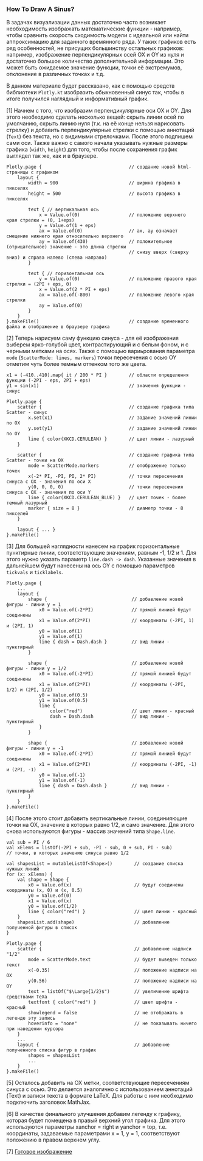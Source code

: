 ### How To Draw A Sinus?
В задачах визуализации данных достаточно часто возникает необходимость
изображать математические функции - например, чтобы сравнить скорость сходимость модели
с идеальной или найти аппроксимацию для заданного времянного ряда. У таких
графиков есть ряд особенностей, не присущих большинству остальных графиков: например,
изображение перпендикулярных осей OX и OY из нуля и достаточно большое количество
дополнительной информации. Это может быть ожидаемое значение функции, точки её 
экстремумов, отклонение в различных точках и т.д.

В данном материале будет рассказано, как с помощью средств библиотеки `Plotly.kt` 
изобразить обыкновенный синус так, чтобы в итоге получился наглядный и информативный
график.

[1] Начнем с того, что изобразим перпендикулярные оси OX и OY. Для этого необходимо
сделать несколько вещей: скрыть линии осей по умолчанию, скрыть линию нуля (т.к. на её конце
нельзя нарисовать стрелку) и добавить перпендикулярные стрелки с помощью аннотаций (`Text`) 
без текста, но с видимыми стрелочками. После этого подпишем сами оси. Также важно с самого начала 
указывать нужные размеры графика (`width`, `height`) для того, чтобы после сохранения
график выглядел так же, как и в браузере.
```
Plotly.page {                                // создание новой html-страницы с графиком
    layout {
        width = 900                          // ширина графика в пикселях
        height = 500                         // высота графика в пикселях

        text { // вертикальная ось
            x = Value.of(0)                  // положение верхнего края стрелки = (0, 1+eps)
            y = Value.of(1 + eps)
            ax = Value.of(0)                 // ax, ay означает смещение нижнего края относительно верхнего
            ay = Value.of(430)               // положительное (отрицательное) значение - это длина стрелки
                                             // снизу вверх (сверху вниз) и справа налево (слева направо)
        }

        text { // горизонтальная ось
            y = Value.of(0)                  // положение правого края стрелки = (2PI + eps, 0)
            x = Value.of(2 * PI + eps)
            ax = Value.of(-800)              // положение левого края стрелки 
            ay = Value.of(0)
        }
    }
}.makeFile()                                 // создание временного файла и отображение в браузере графика
```
[2] Теперь нарисуем саму функцию синуса - для её изображения выберем ярко-голубой цвет,
контрастирующий и с белым фоном, и с черными метками на осях. Также с помощью вариьрования
параметра `mode` (`ScatterMode: lines, markers`) точки пересечения с осью OY отметим
чуть более темным оттенком того же цвета.
```
x1 = (-410..410).map{ it / 200 * PI }        // области определения функции (-2PI - eps, 2PI + eps)
y1 = sin(x1)                                 // значения функции - синус

Plotly.page {
    scatter {                                // создание графика типа Scatter - синус
        x.set(x1)                            // задание значений линии по OX
        y.set(y1)                            // задание значений линии по OY
        line { color(XKCD.CERULEAN) }        // цвет линии - лазурный
    }

    scatter {                                // создание графика типа Scatter - точки на OX
        mode = ScatterMode.markers           // отображение только точек
        x(-2* PI, -PI, PI, 2* PI)            // точки пересечения синуса с OX - значения по оси X
        y(0, 0, 0, 0)                        // точки пересечения синуса с OX - значения по оси Y
        line { color(XKCD.CERULEAN_BLUE) }   // цвет точек - более темный лазурный
        marker { size = 8 }                  // диаметр точки - 8 пикселей
    }

    layout { ... }
}.makeFile()
```
[3] Для большей наглядности нанесем на график горизонтальные пунктирные линии,
соответствующие значениям, равным -1, 1/2 и 1. Для этого нужно указать параметр `line.dash -> dash`.
Указанные значения в дальнейшем будут нанесены на ось OY с помощью параметров `tickvals` и `ticklabels`.
```
Plotly.page {
    ...
    layout {
        shape {                               // добавление новой фигуры - линии y = 1
            x0 = Value.of(-2*PI)              // прямой линией будут соединены 
            x1 = Value.of(2*PI)               // координаты (-2PI, 1) и (2PI, 1)
            y0 = Value.of(1)
            y1 = Value.of(1)
            line { dash = Dash.dash }         // вид линии - пунктирный
        }

        shape {                               // добавление новой фигуры - линии y = 1/2
            x0 = Value.of(-2*PI)              // прямой линией будут соединены 
            x1 = Value.of(2*PI)               // координаты (-2PI, 1/2) и (2PI, 1/2)
            y0 = Value.of(0.5)
            y1 = Value.of(0.5)
            line {
                color("red")                  // цвет линии - красный
                dash = Dash.dash              // вид линии - пунктирный
            }
        }

        shape {                               // добавление новой фигуры - линии y = -1
            x0 = Value.of(-2*PI)              // прямой линией будут соединены 
            x1 = Value.of(2*PI)               // координаты (-2PI, -1) и (2PI, -1)
            y0 = Value.of(-1)
            y1 = Value.of(-1)
            line { dash = Dash.dash }         // вид линии - пунктирный
        }
    }
}.makeFile()
```

[4] После этого стоит добавить вертикальные линии, соединияющие точки на OX, значение
в которых равно 1/2, и само значение. Для этого снова используются фигуры - массив 
значений типа `Shape.line`.
```
val sub = PI / 6
val xElems = listOf(-2PI + sub, -PI - sub, 0 + sub, PI - sub)
// точки, в которых значение синуса равно 1/2

val shapesList = mutableListOf<Shape>()        // создание списка нужных линий
for (x: xElems) {
    val shape = Shape {
        x0 = Value.of(x)                       // будут соединены координаты (x, 0) и (x, 0.5)
        y0 = Value.of(0)
        x1 = Value.of(x)
        y0 = Value.of(1/2)
        line { color("red") }                  // цвет линии - красный
    }
    shapesList.add(shape)                      // добавление полученной фигуры в список
}

Plotly.page {
    scatter {                                  // добавление надписи "1/2"
        mode = ScatterMode.text                // будет выведен только текст
        x(-0.35)                               // положение надписи на OX
        y(0.56)                                // положение надписи на OY
        text = listOf("$\Large{1/2}$")         // увеличение шрифта средствами ТеХа
        textfont { color("red") }              // цвет шрифта - красный
        showlegend = false                     // не отображать в легенде эту запись
        hoverinfo = "none"                     // не показывать ничего при наведении курсора
    }
    ...
    layout {                                   // добавление полученного списка фигур в график
        shapes = shapesList                      
        ...
    }
}.makeFile()
``` 

[5] Осталось добавить на OX метки, соответствующие пересечениям синуса с осью. Это
делается аналогично с использованием аннотаций (Text) и записи текста в формате LaTeX.
Для работы с ним необходимо подключить заголовок MathJax.

[6] В качестве финального улучшения добавим легенду к графику, которая будет помещена в
правый верхний угол графика. Для этого используются параметры xanchor = right и yanchor = top, 
т.е. координаты, задаваемые параметрами x = 1, y = 1, соответствуют положению в правом верхнем углу.

[7] [Готовое изображение](https://1.downloader.disk.yandex.ru/preview/dd446b6de89e2adfee1c4d3c97f3d5514cf1bc080542de1a028ebbcde78d6731/inf/QlVFvLY8H1C1IMysZXshxEzTg6wfqk74p4PxQxb-PSPI68ITqFTcfMlVG2aHIweCyzK3JhTYP4zO0k0j2J7dgQ%3D%3D?uid=1130000002025771&filename=newplot%2811%29.png&disposition=inline&hash=&limit=0&content_type=image%2Fpng&owner_uid=1130000002025771&tknv=v2&size=1841x926)

